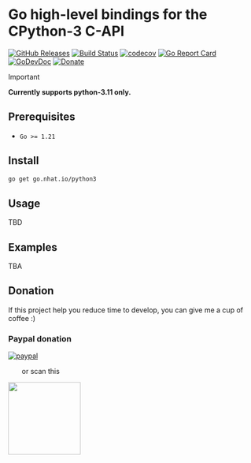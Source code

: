 # Go high-level bindings for the CPython-3 C-API

[![GitHub Releases](https://img.shields.io/github/v/release/nhatthm/go-python3)](https://github.com/nhatthm/go-python3/releases/latest)
[![Build Status](https://github.com/nhatthm/go-python3/actions/workflows/test.yaml/badge.svg)](https://github.com/nhatthm/go-python3/actions/workflows/test.yaml)
[![codecov](https://codecov.io/gh/nhatthm/go-python3/branch/master/graph/badge.svg?token=eTdAgDE2vR)](https://codecov.io/gh/nhatthm/go-python3)
[![Go Report Card](https://goreportcard.com/badge/go.nhat.io/python3)](https://goreportcard.com/report/go.nhat.io/python3)
[![GoDevDoc](https://img.shields.io/badge/dev-doc-00ADD8?logo=go)](https://pkg.go.dev/go.nhat.io/python3)
[![Donate](https://img.shields.io/badge/Donate-PayPal-green.svg)](https://www.paypal.com/donate/?hosted_button_id=PJZSGJN57TDJY)

> [!IMPORTANT]
> **Currently supports python-3.11 only.**

## Prerequisites

- `Go >= 1.21`

## Install

```bash
go get go.nhat.io/python3
```

## Usage

TBD

## Examples

TBA

## Donation

If this project help you reduce time to develop, you can give me a cup of coffee :)

### Paypal donation

[![paypal](https://www.paypalobjects.com/en_US/i/btn/btn_donateCC_LG.gif)](https://www.paypal.com/donate/?hosted_button_id=PJZSGJN57TDJY)

&nbsp;&nbsp;&nbsp;&nbsp;&nbsp;&nbsp;&nbsp;or scan this

<img src="https://user-images.githubusercontent.com/1154587/113494222-ad8cb200-94e6-11eb-9ef3-eb883ada222a.png" width="147px" />
